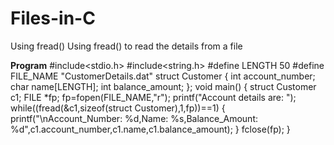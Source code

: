 # Files-in-C
Using fread()
Using fread() to read the details from a file

************Program************
    #include<stdio.h>
    #include<string.h>
    #define LENGTH 50
    #define FILE_NAME "CustomerDetails.dat"
    struct Customer
    {
      int account_number;
      char name[LENGTH];
      int balance_amount;
     };
    void main()
    {
      struct Customer c1;
      FILE *fp;
      fp=fopen(FILE_NAME,"r");
      printf("Account details are: ");
      while((fread(&c1,sizeof(struct Customer),1,fp))==1)
      {
        printf("\nAccount_Number: %d,Name: %s,Balance_Amount: %d",c1.account_number,c1.name,c1.balance_amount);
      }
      fclose(fp);
    }
